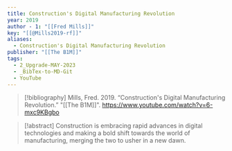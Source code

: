 ```yaml
---
title: Construction's Digital Manufacturing Revolution
year: 2019
author - 1: "[[Fred Mills]]"
key: "[[@Mills2019-rf]]"
aliases:
  - Construction's Digital Manufacturing Revolution
publisher: "[[The B1M]]"
tags:
  - 2_Upgrade-MAY-2023
  - _BibTex-to-MD-Git
  - YouTube
---
```


> [!bibliography]
> Mills, Fred. 2019. “Construction's Digital Manufacturing Revolution.” "[[The B1M]]". https://www.youtube.com/watch?v=6-mxc9KBgbo

> [!abstract]
> Construction is embracing rapid advances in digital technologies and making a bold shift towards the world of manufacturing, merging the two to usher in a new dawn.